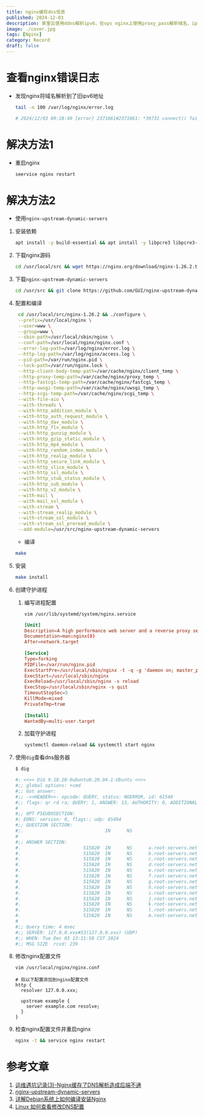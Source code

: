 ```yaml
---
title: nginx缓存dns信息
published: 2024-12-03
description: 家里云使用ddns解析ipv6，在vps nginx上使用proxy_pass解析域名，ipv6发生改变后vps未能解析域名到正确ipv6
image: ./cover.jpg
tags: [Nginx]
category: Record
draft: false
---
```


# 查看nginx错误日志
- 发现nginx将域名解析到了旧ipv6地址
    ```bash
    tail -n 100 /var/log/nginx/error.log
    
    # 2024/12/03 09:28:49 [error] 2371661#2371661: *39731 connect() failed (113: No route to host) while connecting to upstream, client: 162.158.170.60, server: xxx.xxx.net, request: "GET /web/index.html HTTP/2.0", upstream: "https://[2409:xxxx:14e2:xxxx:84:6d5a:3531:xxxx]:<port>/web/index.html", host: "xxx.xxx.net"
    ```

# 解决方法1
- 重启nginx
    ```bash
    seervice nginx restart
    ```

# 解决方法2
- 使用```nginx-upstream-dynamic-servers```

1. 安装依赖
    ```bash
    apt install -y build-essential && apt install -y libpcre3 libpcre3-dev && apt install -y zlib1g-dev && apt install -y openssl libssl-dev
    ```

2. 下载nginx源码
    ```bash
    cd /usr/local/src && wget https://nginx.org/download/nginx-1.26.2.tar.gz && tar -xf nginx-1.26.2.tar.gz && cd nginx-1.26.2
    ```
3. 下载`nginx-upstream-dynamic-servers`
    ```bash
    cd /usr/src && git clone https://github.com/GUI/nginx-upstream-dynamic-servers.git
    ```
4. 配置和编译
   ```bash
    cd /usr/local/src/nginx-1.26.2 && ./configure \
    --prefix=/usr/local/nginx \
    --user=www \
    --group=www \
    --sbin-path=/usr/local/sbin/nginx \
    --conf-path=/usr/local/nginx/nginx.conf \
    --error-log-path=/var/log/nginx/error.log \
    --http-log-path=/var/log/nginx/access.log \
    --pid-path=/var/run/nginx.pid \
    --lock-path=/var/run/nginx.lock \
    --http-client-body-temp-path=/var/cache/nginx/client_temp \
    --http-proxy-temp-path=/var/cache/nginx/proxy_temp \
    --http-fastcgi-temp-path=/var/cache/nginx/fastcgi_temp \
    --http-uwsgi-temp-path=/var/cache/nginx/uwsgi_temp \
    --http-scgi-temp-path=/var/cache/nginx/scgi_temp \
    --with-file-aio \
    --with-threads \
    --with-http_addition_module \
    --with-http_auth_request_module \
    --with-http_dav_module \
    --with-http_flv_module \
    --with-http_gunzip_module \
    --with-http_gzip_static_module \
    --with-http_mp4_module \
    --with-http_random_index_module \
    --with-http_realip_module \
    --with-http_secure_link_module \
    --with-http_slice_module \
    --with-http_ssl_module \
    --with-http_stub_status_module \
    --with-http_sub_module \
    --with-http_v2_module \
    --with-mail \
    --with-mail_ssl_module \
    --with-stream \
    --with-stream_realip_module \
    --with-stream_ssl_module \
    --with-stream_ssl_preread_module \
    --add-module=/usr/src/nginx-upstream-dynamic-servers
    ```
   - 编译
   ```bash
   make
   ```
5. 安装
    ```bash
    make install
    ```
6. 创建守护进程
    1. 编写进程配置
       ```bash
       vim /usr/lib/systemd/system/nginx.service
       ```
       ```conf
       [Unit]
       Description=A high performance web server and a reverse proxy server
       Documentation=man:nginx(8)
       After=network.target
    
       [Service]
       Type=forking
       PIDFile=/var/run/nginx.pid
       ExecStartPre=/usr/local/sbin/nginx -t -q -g 'daemon on; master_process on;'
       ExecStart=/usr/local/sbin/nginx
       ExecReload=/usr/local/sbin/nginx -s reload
       ExecStop=/usr/local/sbin/nginx -s quit
       TimeoutStopSec=5
       KillMode=mixed
       PrivateTmp=true
    
       [Install]
       WantedBy=multi-user.target
       ```
    2. 加载守护进程
       ```bash
       systemctl daemon-reload && systemctl start nginx
       ```
       
7. 使用`dig`查看dns服务器
    ```bash
    $ dig
    
    #; <<>> DiG 9.18.28-0ubuntu0.20.04.1-Ubuntu <<>>
    #;; global options: +cmd
    #;; Got answer:
    #;; ->>HEADER<<- opcode: QUERY, status: NOERROR, id: 61540
    #;; flags: qr rd ra; QUERY: 1, ANSWER: 13, AUTHORITY: 0, ADDITIONAL: 1
    #
    #;; OPT PSEUDOSECTION:
    #; EDNS: version: 0, flags:; udp: 65494
    #;; QUESTION SECTION:
    #;.                              IN      NS
    #
    #;; ANSWER SECTION:
    #.                       515820  IN      NS      a.root-servers.net.
    #.                       515820  IN      NS      b.root-servers.net.
    #.                       515820  IN      NS      c.root-servers.net.
    #.                       515820  IN      NS      d.root-servers.net.
    #.                       515820  IN      NS      e.root-servers.net.
    #.                       515820  IN      NS      f.root-servers.net.
    #.                       515820  IN      NS      g.root-servers.net.
    #.                       515820  IN      NS      h.root-servers.net.
    #.                       515820  IN      NS      i.root-servers.net.
    #.                       515820  IN      NS      j.root-servers.net.
    #.                       515820  IN      NS      k.root-servers.net.
    #.                       515820  IN      NS      l.root-servers.net.
    #.                       515820  IN      NS      m.root-servers.net.
    #
    #;; Query time: 4 msec
    #;; SERVER: 127.0.0.xxx#53(127.0.0.xxx) (UDP)
    #;; WHEN: Tue Dec 03 13:11:58 CST 2024
    #;; MSG SIZE  rcvd: 239
    ```
8. 修改nginx配置文件
    ```bash 
    vim /usr/local/nginx/nginx.conf
    ```
    ```nginx
    # 将以下配置添加到nginx配置文件
    http {
      resolver 127.0.0.xxx;
    
      upstream example {
        server example.com resolve;
      }
    }
    ```

9. 检查nginx配置文件并重启nginx
    ```bash 
    nginx -t && service nginx restart
    ```

   
# 参考文章
1. [运维遇坑记录(3)-Nginx缓存了DNS解析造成后端不通](https://segmentfault.com/a/1190000022365954)
2. [nginx-upstream-dynamic-servers](https://github.com/GUI/nginx-upstream-dynamic-servers)
3. [详解Debian系统上如何编译安装Nginx](https://juejin.cn/post/7061998261904605214)
4. [Linux 如何查看修改DNS配置](https://www.cnblogs.com/kerrycode/p/5407635.html)